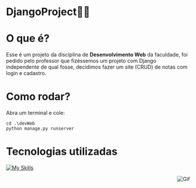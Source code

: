 ﻿# DjangoProject👨‍💻

# O que é?
Esse é um projeto da disciplina de <strong>Desenvolvimento Web</strong> da faculdade, foi pedido pelo professor que fizéssemos um projeto com Django independente de qual fosse, decidimos fazer um site (CRUD) de notas com login e cadastro. 

# Como rodar?
Abra um terminal e cole:
```
cd .\devWeb
python manage.py runserver
```


# Tecnologias utilizadas
[![My Skills](https://skillicons.dev/icons?i=python,django,javascript,html,css,bootstrap)](https://skillicons.dev)

<img align="right" alt="Gif" width="full" height="full" src="https://camo.githubusercontent.com/dc14de6f7c6433ccc8cf7cf124e56650bf2cd9aa7df257ffdd009ec49a5dd7ad/68747470733a2f2f692e696d6775722e636f6d2f333464494a58632e676966">
